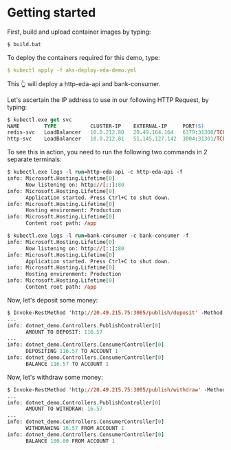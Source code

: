 # Getting started

First, build and upload container images by typing:

```ps
$ build.bat
```

To deploy the containers required for this demo, type:

```yml
$ kubectl apply -f aks-deploy-eda-demo.yml
```

This 👆 will deploy a http-eda-api and bank-consumer.

Let's ascertain the IP address to use in our following HTTP Request, by typing:

```ps
$ kubectl.exe get svc
NAME        TYPE           CLUSTER-IP    EXTERNAL-IP     PORT(S)          AGE
redis-svc   LoadBalancer   10.0.212.80   20.49.164.164   6379:31300/TCP   16s
http-svc    LoadBalancer   10.0.212.81   51.145.127.142  3004:31301/TCP   122s
```



To see this in action, you need to run the following two commands in 2 separate terminals:

```ps
$ kubectl.exe logs -l run=http-eda-api -c http-eda-api -f
info: Microsoft.Hosting.Lifetime[0]
      Now listening on: http://[::]:80
info: Microsoft.Hosting.Lifetime[0]
      Application started. Press Ctrl+C to shut down.
info: Microsoft.Hosting.Lifetime[0]
      Hosting environment: Production
info: Microsoft.Hosting.Lifetime[0]
      Content root path: /app
```

```ps
$ kubectl.exe logs -l run=bank-consumer -c bank-consumer -f
info: Microsoft.Hosting.Lifetime[0]
      Now listening on: http://[::]:80
info: Microsoft.Hosting.Lifetime[0]
      Application started. Press Ctrl+C to shut down.
info: Microsoft.Hosting.Lifetime[0]
      Hosting environment: Production
info: Microsoft.Hosting.Lifetime[0]
      Content root path: /app
```

Now, let's deposit some money:

```ps
$ Invoke-RestMethod 'http://20.49.215.75:3005/publish/deposit' -Method 'POST' -Body "{`"id`":`"1`", `"amount`":116.57}" -ContentType "application/json"
...
info: dotnet_demo.Controllers.PublishController[0]
      AMOUNT TO DEPOSIT: 116.57
...
info: dotnet_demo.Controllers.ConsumerController[0]
      DEPOSITING 116.57 TO ACCOUNT 1
info: dotnet_demo.Controllers.ConsumerController[0]
      BALANCE 116.57 TO ACCOUNT 1
```

Now, let's withdraw some money:

```ps
$ Invoke-RestMethod 'http://20.49.215.75:3005/publish/withdraw' -Method 'POST' -Body "{`"id`":`"1`", `"amount`":16.57}" -ContentType "application/json"
...
info: dotnet_demo.Controllers.PublishController[0]
      AMOUNT TO WITHDRAW: 16.57
...
info: dotnet_demo.Controllers.ConsumerController[0]
      WITHDRAWING 16.57 FROM ACCOUNT 1
info: dotnet_demo.Controllers.ConsumerController[0]
      BALANCE 100.00 FROM ACCOUNT 1
```